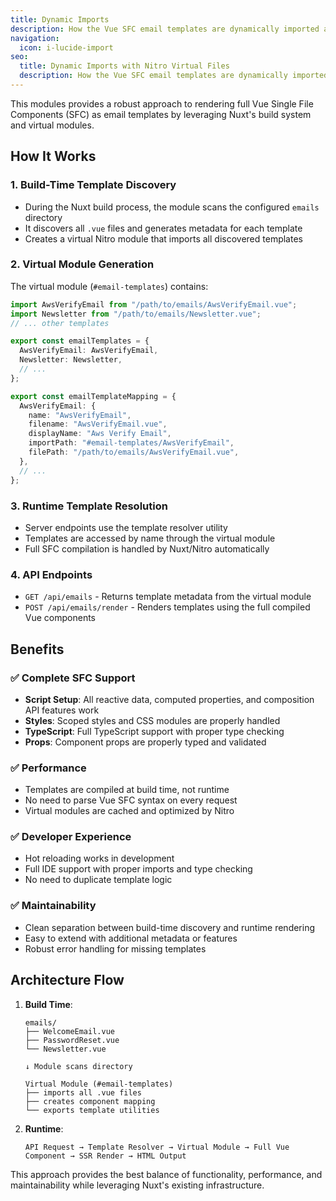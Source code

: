 ```yaml
---
title: Dynamic Imports
description: How the Vue SFC email templates are dynamically imported and rendered using Nitro virtual modules.
navigation:
  icon: i-lucide-import
seo:
  title: Dynamic Imports with Nitro Virtual Files
  description: How the Vue SFC email templates are dynamically imported and rendered using Nitro virtual modules..
---
```


This modules provides a robust approach to rendering full Vue Single File Components (SFC) as email templates by leveraging Nuxt's build system and virtual modules.

## How It Works

### 1. Build-Time Template Discovery

- During the Nuxt build process, the module scans the configured `emails` directory
- It discovers all `.vue` files and generates metadata for each template
- Creates a virtual Nitro module that imports all discovered templates

### 2. Virtual Module Generation

The virtual module (`#email-templates`) contains:

```typescript
import AwsVerifyEmail from "/path/to/emails/AwsVerifyEmail.vue";
import Newsletter from "/path/to/emails/Newsletter.vue";
// ... other templates

export const emailTemplates = {
  AwsVerifyEmail: AwsVerifyEmail,
  Newsletter: Newsletter,
  // ...
};

export const emailTemplateMapping = {
  AwsVerifyEmail: {
    name: "AwsVerifyEmail",
    filename: "AwsVerifyEmail.vue",
    displayName: "Aws Verify Email",
    importPath: "#email-templates/AwsVerifyEmail",
    filePath: "/path/to/emails/AwsVerifyEmail.vue",
  },
  // ...
};
```

### 3. Runtime Template Resolution

- Server endpoints use the template resolver utility
- Templates are accessed by name through the virtual module
- Full SFC compilation is handled by Nuxt/Nitro automatically

### 4. API Endpoints

- `GET /api/emails` - Returns template metadata from the virtual module
- `POST /api/emails/render` - Renders templates using the full compiled Vue components

## Benefits

### ✅ Complete SFC Support

- **Script Setup**: All reactive data, computed properties, and composition API features work
- **Styles**: Scoped styles and CSS modules are properly handled
- **TypeScript**: Full TypeScript support with proper type checking
- **Props**: Component props are properly typed and validated

### ✅ Performance

- Templates are compiled at build time, not runtime
- No need to parse Vue SFC syntax on every request
- Virtual modules are cached and optimized by Nitro

### ✅ Developer Experience

- Hot reloading works in development
- Full IDE support with proper imports and type checking
- No need to duplicate template logic

### ✅ Maintainability

- Clean separation between build-time discovery and runtime rendering
- Easy to extend with additional metadata or features
- Robust error handling for missing templates

## Architecture Flow

1. **Build Time**:

   ```
   emails/
   ├── WelcomeEmail.vue
   ├── PasswordReset.vue
   └── Newsletter.vue

   ↓ Module scans directory

   Virtual Module (#email-templates)
   ├── imports all .vue files
   ├── creates component mapping
   └── exports template utilities
   ```

2. **Runtime**:
   ```
   API Request → Template Resolver → Virtual Module → Full Vue Component → SSR Render → HTML Output
   ```

This approach provides the best balance of functionality, performance, and maintainability while leveraging Nuxt's existing infrastructure.
